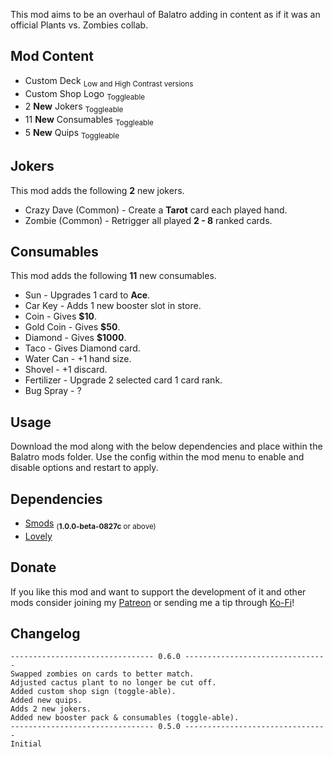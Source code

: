 This mod aims to be an overhaul of Balatro adding in content as if it was an official Plants vs. Zombies collab.

## Mod Content
* Custom Deck <sub>Low and High Contrast versions</sub>
* Custom Shop Logo <sub>Toggleable</sub>
* 2 **New** Jokers <sub>Toggleable</sub>
* 11 **New** Consumables <sub>Toggleable</sub>
* 5 **New** Quips <sub>Toggleable</sub>

## Jokers
This mod adds the following **2** new jokers.
* Crazy Dave (Common) - Create a **Tarot** card each played hand.
* Zombie (Common) - Retrigger all played **2 - 8** ranked cards.

## Consumables
This mod adds the following **11** new consumables.
* Sun - Upgrades 1 card to **Ace**.
* Car Key - Adds 1 new booster slot in store.
* Coin - Gives **$10**.
* Gold Coin - Gives **$50**.
* Diamond - Gives **$1000**.
* Taco - Gives Diamond card.
* Water Can - +1 hand size.
* Shovel - +1 discard.
* Fertilizer - Upgrade 2 selected card 1 card rank.
* Bug Spray - ?

## Usage
Download the mod along with the below dependencies and place within the Balatro mods folder. Use the config within the mod menu to enable and disable options and restart to apply.

## Dependencies
* [Smods](https://github.com/Steamodded/smods/releases) <sub>(**1.0.0-beta-0827c** or above)</sub>
* [Lovely](https://github.com/ethangreen-dev/lovely-injector/releases)

## Donate
If you like this mod and want to support the development of it and other mods consider joining my [Patreon](https://www.patreon.com/c/VRArt1) or sending me a tip through [Ko-Fi](https://ko-fi.com/vrart1)!

## Changelog
```
-------------------------------- 0.6.0 --------------------------------
Swapped zombies on cards to better match.
Adjusted cactus plant to no longer be cut off.
Added custom shop sign (toggle-able).
Added new quips.
Adds 2 new jokers.
Added new booster pack & consumables (toggle-able).
-------------------------------- 0.5.0 --------------------------------
Initial
```
